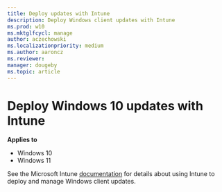 ```yaml
---
title: Deploy updates with Intune
description: Deploy Windows client updates with Intune
ms.prod: w10
ms.mktglfcycl: manage
author: aczechowski
ms.localizationpriority: medium
ms.author: aaroncz
ms.reviewer: 
manager: dougeby
ms.topic: article
---
```


# Deploy Windows 10 updates with Intune

**Applies to**

-   Windows 10
-   Windows 11

See the Microsoft Intune [documentation](/mem/intune/protect/windows-update-for-business-configure#windows-10-feature-updates) for details about using Intune to deploy and manage Windows client updates.
